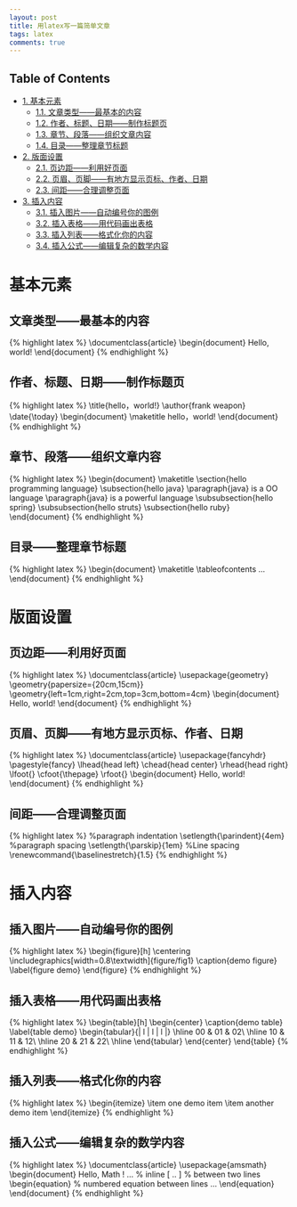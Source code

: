 ```yaml
---
layout: post
title: 用latex写一篇简单文章
tags: latex
comments: true
---
```

<div id="table-of-contents">
<h2>Table of Contents</h2>
<div id="text-table-of-contents">
<ul>
<li><a href="#orgheadline5">1. 基本元素</a>
<ul>
<li><a href="#orgheadline1">1.1. 文章类型——最基本的内容</a></li>
<li><a href="#orgheadline2">1.2. 作者、标题、日期——制作标题页</a></li>
<li><a href="#orgheadline3">1.3. 章节、段落——组织文章内容</a></li>
<li><a href="#orgheadline4">1.4. 目录——整理章节标题</a></li>
</ul>
</li>
<li><a href="#orgheadline9">2. 版面设置</a>
<ul>
<li><a href="#orgheadline6">2.1. 页边距——利用好页面</a></li>
<li><a href="#orgheadline7">2.2. 页眉、页脚——有地方显示页标、作者、日期</a></li>
<li><a href="#orgheadline8">2.3. 间距——合理调整页面</a></li>
</ul>
</li>
<li><a href="#orgheadline14">3. 插入内容</a>
<ul>
<li><a href="#orgheadline10">3.1. 插入图片——自动编号你的图例</a></li>
<li><a href="#orgheadline11">3.2. 插入表格——用代码画出表格</a></li>
<li><a href="#orgheadline12">3.3. 插入列表——格式化你的内容</a></li>
<li><a href="#orgheadline13">3.4. 插入公式——编辑复杂的数学内容</a></li>
</ul>
</li>
</ul>
</div>
</div>


# 基本元素<a id="orgheadline5"></a>

## 文章类型——最基本的内容<a id="orgheadline1"></a>
{% highlight latex %}
    \documentclass{article}
    \begin{document}
    Hello, world!
    \end{document}
{% endhighlight %}

## 作者、标题、日期——制作标题页<a id="orgheadline2"></a>

{% highlight latex %}
    \title{hello，world!}
    \author{frank weapon}
    \date{\today}
    \begin{document}
    \maketitle
    hello，world!
    \end{document}
{% endhighlight %}

## 章节、段落——组织文章内容<a id="orgheadline3"></a>

{% highlight latex %}
    \begin{document}
    \maketitle
    \section{hello programming language}
    \subsection{hello java}
    \paragraph{java} is a OO language
    \paragraph{java} is a powerful language
    \subsubsection{hello spring}
    \subsubsection{hello struts}
    \subsection{hello ruby}
    \end{document}
{% endhighlight %}

## 目录——整理章节标题<a id="orgheadline4"></a>

{% highlight latex %}
    \begin{document}
    \maketitle
    \tableofcontents
    ...
    \end{document}
{% endhighlight %}

# 版面设置<a id="orgheadline9"></a>

## 页边距——利用好页面<a id="orgheadline6"></a>

{% highlight latex %}
    \documentclass{article}
    \usepackage{geometry}
    \geometry{papersize={20cm,15cm}}
    \geometry{left=1cm,right=2cm,top=3cm,bottom=4cm}
    \begin{document}
    Hello, world!
    \end{document}
{% endhighlight %}

## 页眉、页脚——有地方显示页标、作者、日期<a id="orgheadline7"></a>

{% highlight latex %}
    \documentclass{article}
    \usepackage{fancyhdr}
    \pagestyle{fancy}
    \lhead{head left}
    \chead{head center}
    \rhead{head right}
    \lfoot{}
    \cfoot{\thepage}
    \rfoot{}
    \begin{document}
    Hello, world!
    \end{document}
{% endhighlight %}

## 间距——合理调整页面<a id="orgheadline8"></a>

{% highlight latex %}
    %paragraph indentation
    \setlength{\parindent}{4em}
    %paragraph spacing
    \setlength{\parskip}{1em}
    %Line spacing
    \renewcommand{\baselinestretch}{1.5}
{% endhighlight %}

# 插入内容<a id="orgheadline14"></a>

## 插入图片——自动编号你的图例<a id="orgheadline10"></a>

{% highlight latex %}
    \begin{figure}[h]
      \centering
      \includegraphics[width=0.8\textwidth]{figure/fig1}
      \caption{demo figure}
      \label{figure demo}
    \end{figure}
{% endhighlight %}

## 插入表格——用代码画出表格<a id="orgheadline11"></a>

{% highlight latex %}
    \begin{table}[h]
    \begin{center}
    \caption{demo table}
    \label{table demo}
    \begin{tabular}{| l | l | l |}
    \hline
    00 & 01 & 02\\
    \hline
    10 & 11 & 12\\
    \hline
    20 & 21 & 22\\
    \hline
    \end{tabular}
    \end{center}
    \end{table}
{% endhighlight %}

## 插入列表——格式化你的内容<a id="orgheadline12"></a>

{% highlight latex %}
    \begin{itemize}
    \item one demo item
    \item another demo item
    \end{itemize}
{% endhighlight %}

## 插入公式——编辑复杂的数学内容<a id="orgheadline13"></a>

{% highlight latex %}
    \documentclass{article}
    \usepackage{amsmath}
    \begin{document}
    Hello, Math !
    $...$ % inline
    \[ .. \] % between two lines
    \begin{equation} % numbered equation between lines
    …
    \end{equation}
    \end{document}
{% endhighlight %}
